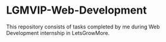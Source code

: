 # LGMVIP-Web-Development

This repository consists of tasks completed by me during Web Development internship in LetsGrowMore.
